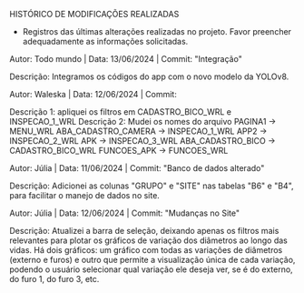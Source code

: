 HISTÓRICO DE MODIFICAÇÕES REALIZADAS

* Registros das últimas alterações realizadas no projeto. Favor preencher adequadamente as informações solicitadas. 

Autor: Todo mundo | Data: 13/06/2024  |  Commit: "Integração"

Descrição: Integramos os códigos do app com o novo modelo da YOLOv8. 

Autor: Waleska | Data: 12/06/2024  |  Commit: 

Descrição 1: apliquei os filtros em CADASTRO_BICO_WRL e INSPECAO_1_WRL
Descrição 2: Mudei os nomes do arquivo
        PAGINA1 -> MENU_WRL
        ABA_CADASTRO_CAMERA -> INSPECAO_1_WRL
        APP2 -> INSPECAO_2_WRL
        APK -> INSPECAO_3_WRL
        ABA_CADASTRO_BICO -> CADASTRO_BICO_WRL
        FUNCOES_APK -> FUNCOES_WRL

Autor: Júlia | Data: 11/06/2024  |  Commit: "Banco de dados alterado"

Descrição: Adicionei as colunas "GRUPO" e "SITE" nas tabelas "B6" e "B4", para facilitar o manejo de dados no site.

Autor: Júlia | Data: 12/06/2024  |  Commit: "Mudanças no Site"

Descrição: Atualizei a barra de seleção, deixando apenas os filtros mais relevantes para plotar os gráficos de variação dos diâmetros ao longo das vidas. Há dois gráficos: um gráfico com todas as variações de diâmetros (externo e furos) e outro que permite a visualização única de cada variação, podendo o usuário selecionar qual variação ele deseja ver, se é do externo, do furo 1, do furo 3, etc.
